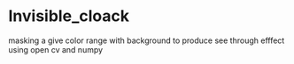 # Invisible_cloack
masking a give color range with background to produce see through efffect using open cv and numpy
